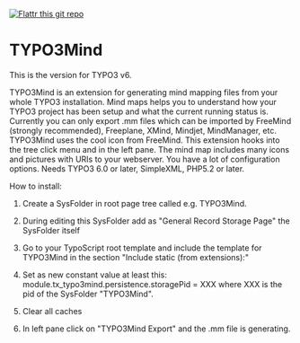[![Flattr this git repo](http://api.flattr.com/button/flattr-badge-large.png)](https://flattr.com/submit/auto?user_id=SchumacherFM&url=https://github.com/SchumacherFM/TYPO3Mind&title=TYPO3Mind&language=en_GB&tags=github&category=software)

TYPO3Mind
=========

This is the version for TYPO3 v6.

TYPO3Mind is an extension for generating mind mapping files from your whole
TYPO3 installation. Mind maps helps you to understand how your TYPO3 project
has been setup and what the current running status is. Currently you can only
export .mm files which can be imported by FreeMind (strongly recommended),
Freeplane, XMind, Mindjet, MindManager, etc. TYPO3Mind uses the cool icon
from FreeMind. This extension hooks into the tree click menu and in the left
pane. The mind map includes many icons and pictures with URIs to your
webserver. You have a lot of configuration options.
Needs TYPO3 6.0 or later, SimpleXML, PHP5.2 or later.


How to install:

1. Create a SysFolder in root page tree called e.g. TYPO3Mind.

2. During editing this SysFolder add as "General Record Storage Page" the
	SysFolder itself

3. Go to your TypoScript root template and include the template for TYPO3Mind
	in the section "Include static (from extensions):"

4. Set as new constant value at least this:
	module.tx_typo3mind.persistence.storagePid = XXX
	where XXX is the pid of the SysFolder "TYPO3Mind".

5. Clear all caches

6. In left pane click on "TYPO3Mind Export" and the .mm file is generating.
